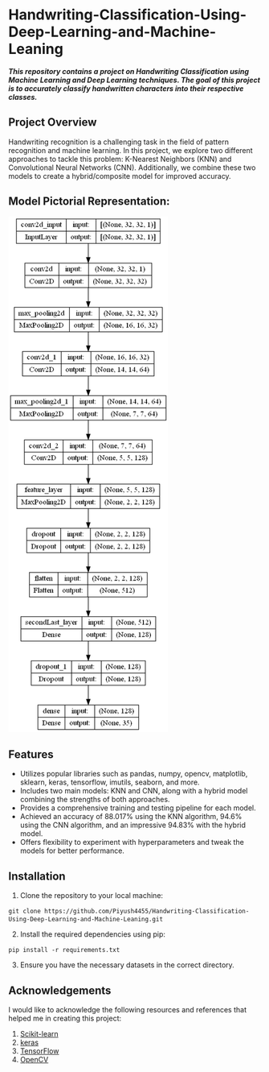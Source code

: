 # Handwriting-Classification-Using-Deep-Learning-and-Machine-Leaning

***This repository contains a project on Handwriting Classification using Machine Learning and Deep Learning techniques. The goal of this project is to accurately classify handwritten characters into their respective classes.***
<br />
## Project Overview
<p>Handwriting recognition is a challenging task in the field of pattern recognition and machine learning. In this project, we explore two different approaches to tackle this problem: K-Nearest Neighbors (KNN) and Convolutional Neural Networks (CNN). Additionally, we combine these two models to create a hybrid/composite model for improved accuracy.</p>

## Model Pictorial Representation:
![Pictorial_representation_of_model](model_plot.png)

## Features
* Utilizes popular libraries such as pandas, numpy, opencv, matplotlib, sklearn, keras, tensorflow, imutils, seaborn, and more.<br />
* Includes two main models: KNN and CNN, along with a hybrid model combining the strengths of both approaches.<br />
* Provides a comprehensive training and testing pipeline for each model.<br />
* Achieved an accuracy of 88.017% using the KNN algorithm, 94.6% using the CNN algorithm, and an impressive 94.83% with the hybrid model.<br />
* Offers flexibility to experiment with hyperparameters and tweak the models for better performance.<br />

## Installation
1. Clone the repository to your local machine:
```
git clone https://github.com/Piyush4455/Handwriting-Classification-Using-Deep-Learning-and-Machine-Leaning.git
```
2. Install the required dependencies using pip:
```
pip install -r requirements.txt
```
3. Ensure you have the necessary datasets in the correct directory.

## Acknowledgements
I would like to acknowledge the following resources and references that helped me in creating this project:<br />
1. <a href="https://scikit-learn.org/stable/">Scikit-learn</a><br>
2. <a href="https://keras.io/">keras</a><br>
3. <a href="https://www.tensorflow.org/">TensorFlow</a><br>
4. <a href="https://opencv.org/">OpenCV</a><br>

